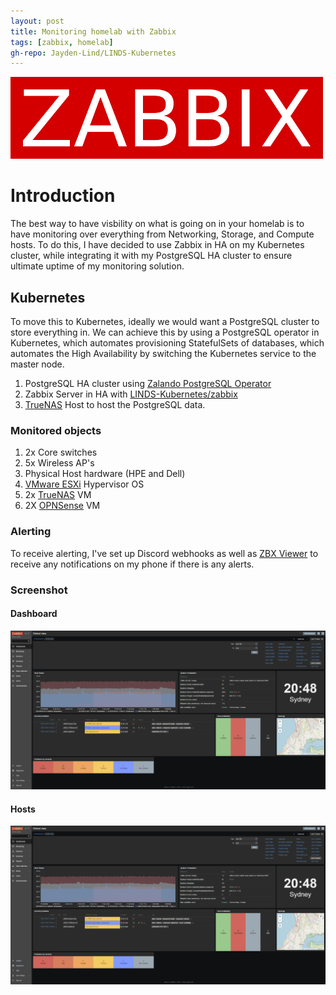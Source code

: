 ```yaml
---
layout: post
title: Monitoring homelab with Zabbix
tags: [zabbix, homelab]
gh-repo: Jayden-Lind/LINDS-Kubernetes
---
```


![image](/img/2022/11/zabbix.png)

# Introduction

The best way to have visbility on what is going on in your homelab is to have monitoring over everything from Networking, Storage, and Compute hosts. To do this, I have decided to use Zabbix in HA on my Kubernetes cluster, while integrating it with my PostgreSQL HA cluster to ensure ultimate uptime of my monitoring solution.

## Kubernetes

To move this to Kubernetes, ideally we would want a PostgreSQL cluster to store everything in. We can achieve this by using a PostgreSQL operator in Kubernetes, which automates provisioning StatefulSets of databases, which automates the High Availability by switching the Kubernetes service to the master node.

1. PostgreSQL HA cluster using [Zalando PostgreSQL Operator](https://github.com/zalando/postgres-operator)
2. Zabbix Server in HA with [LINDS-Kubernetes/zabbix](https://github.com/Jayden-Lind/LINDS-Kubernetes/tree/master/zabbix)
3. [TrueNAS](https://www.truenas.com/) Host to host the PostgreSQL data.

### Monitored objects

1. 2x Core switches
2. 5x Wireless AP's
3. Physical Host hardware (HPE and Dell)
4. [VMware ESXi](https://www.vmware.com/au/products/esxi-and-esx.html) Hypervisor OS
5. 2x [TrueNAS](https://www.truenas.com/) VM
6. 2X [OPNSense](https://opnsense.org/) VM

### Alerting

To receive alerting, I've set up Discord webhooks as well as [ZBX Viewer](https://zbx.vovanys.com/) to receive any notifications on my phone if there is any alerts.

### Screenshot

#### Dashboard

![image](/img/2022/11/zabbix-1.png)

#### Hosts

![image](/img/2022/11/zabbix-1.png)